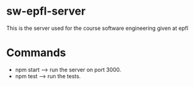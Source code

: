 # sw-epfl-server
This is the server used for the course software engineering given at epfl


# Commands
 - npm start --> run the server on port 3000.
 - npm test --> run the tests.
